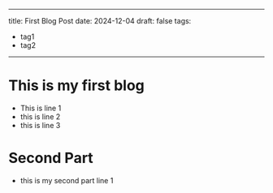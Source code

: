 
---
title: First Blog Post
date: 2024-12-04
draft: false
tags:
- tag1
- tag2
---

# This is my first blog 

- This is line 1 
- this is line 2 
- this is line 3




# Second Part
- this is my second part line 1